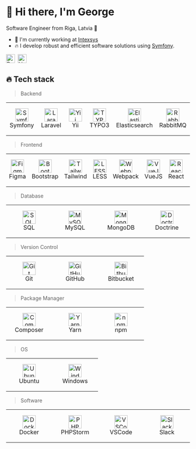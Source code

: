 <h1 align="left" id="tech-stack">👋 Hi there, I'm George</h1>

<p>Software Engineer from Riga, Latvia 🧊</p>

<ul>
  <li>🏢 I'm currently working at <a href="https://www.intexsys.lv/">Intexsys</a></li>
  <li>🔥 I develop robust and efficient software solutions using <a href="https://symfony.com/">Symfony</a>.</li>
</ul>

<a href="https://klavig.lv/" title="Portfolio"><img src="https://klavig.lv/favicon.svg" width="24" height="24" alt="Portfolio" /></a>&nbsp;
<a href="https://www.linkedin.com/in/georgijsklavins/" title="LinkedIn"><img src="https://cdn.jsdelivr.net/gh/devicons/devicon@latest/icons/linkedin/linkedin-original.svg" width="24" height="24" alt="LinkedIn" /></a>

<h2 align="left" id="tech-stack">🔥 Tech stack</h2>

<blockquote>
  <p dir="auto">Backend</p>
</blockquote>

<table width="100%">
  <tr>
    <td align="center" width="110" height="90">
      <a href="#tech-stack">
        <img src="https://cdn.jsdelivr.net/gh/devicons/devicon@latest/icons/symfony/symfony-original.svg" width="36" height="36" alt="Symfony" />
      </a>
      <br>Symfony
    </td>
    <td align="center" width="110" height="90">
      <a href="#tech-stack">
        <img src="https://cdn.jsdelivr.net/gh/devicons/devicon@latest/icons/laravel/laravel-original.svg" width="36" height="36" alt="Laravel" />
      </a>
      <br>Laravel
    </td>
    <td align="center" width="110" height="90">
      <a href="#tech-stack">
        <img src="https://cdn.jsdelivr.net/gh/devicons/devicon@latest/icons/yii/yii-original.svg" width="36" height="36" alt="Yii" />
      </a>
      <br>Yii
    </td>
    <td align="center" width="110" height="90">
      <a href="#tech-stack">
        <img src="https://cdn.jsdelivr.net/gh/devicons/devicon@latest/icons/typo3/typo3-original.svg" width="36" height="36" alt="TYPO3" />
      </a>
      <br>TYPO3
    </td>
    <td align="center" width="110" height="90">
      <a href="#tech-stack">
        <img src="https://cdn.jsdelivr.net/gh/devicons/devicon@latest/icons/elasticsearch/elasticsearch-original.svg" width="36" height="36" alt="Elasticsearch" />
      </a>
      <br>Elasticsearch
    </td>
    <td align="center" width="110" height="90">
      <a href="#tech-stack">
        <img src="https://cdn.jsdelivr.net/gh/devicons/devicon@latest/icons/rabbitmq/rabbitmq-original.svg" width="36" height="36" alt="RabbitMQ" />
      </a>
      <br>RabbitMQ
    </td>
  </tr> 
</table>

<blockquote>
  <p dir="auto">Frontend</p>
</blockquote>

<table width="100%">
  <tr>
    <td align="center" width="110" height="90"> 
      <a href="#tech-stack">
        <img src="https://cdn.jsdelivr.net/gh/devicons/devicon@latest/icons/figma/figma-original.svg" width="36" height="36" alt="Figma" />
      </a>
      <br>Figma
    </td>
    <td align="center" width="110" height="90"> 
      <a href="#tech-stack">
        <img src="https://cdn.jsdelivr.net/gh/devicons/devicon@latest/icons/bootstrap/bootstrap-original.svg" width="36" height="36" alt="Bootstrap" />
      </a>
      <br>Bootstrap
    </td>
    <td align="center" width="110" height="90"> 
      <a href="#tech-stack">
        <img src="https://cdn.jsdelivr.net/gh/devicons/devicon@latest/icons/tailwindcss/tailwindcss-original.svg" width="36" height="36" alt="Tailwind" />
      </a>
      <br>Tailwind
    </td>
    <td align="center" width="110" height="90"> 
      <a href="#tech-stack">
        <img src="https://cdn.jsdelivr.net/gh/devicons/devicon@latest/icons/less/less-plain-wordmark.svg" width="36" height="36" alt="LESS" />
      </a>
      <br>LESS
    </td>
    <td align="center" width="110" height="90"> 
      <a href="#tech-stack">
        <img src="https://cdn.jsdelivr.net/gh/devicons/devicon@latest/icons/webpack/webpack-original.svg" width="36" height="36" alt="Webpack" />
      </a>
      <br>Webpack
    </td>
    <td align="center" width="110" height="90">
      <a href="#tech-stack">
          <img src="https://cdn.jsdelivr.net/gh/devicons/devicon@latest/icons/vuejs/vuejs-original.svg" width="36" height="36" alt="VueJS" />
      </a>
      <br>VueJS
    </td>
    <td align="center" width="110" height="90">
      <a href="#tech-stack">
        <img src="https://cdn.jsdelivr.net/gh/devicons/devicon@latest/icons/react/react-original.svg" width="36" height="36" alt="React" />
      </a>
      <br>React
    </td>
    <td align="center" width="110" height="90">
      <a href="#tech-stack">
        <img src="https://cdn.jsdelivr.net/gh/devicons/devicon@latest/icons/nextjs/nextjs-original.svg" width="36" height="36" alt="React" />
      </a>
      <br>NextJS
    </td>
</table>

<blockquote>
  <p dir="auto">Database</p>
</blockquote>

<table width="100%">
  <tr>
    <td align="center" width="110" height="90">
      <a href="#tech-stack">
        <img src="https://cdn.jsdelivr.net/gh/devicons/devicon@latest/icons/microsoftsqlserver/microsoftsqlserver-original.svg" width="36" height="36" alt="SQL" />
      </a>
      <br>SQL
    </td>
    <td align="center" width="110" height="90">
      <a href="#tech-stack">
        <img src="https://cdn.jsdelivr.net/gh/devicons/devicon@latest/icons/mysql/mysql-original.svg" width="36" height="36" alt="MySQL" />
      </a>
      <br>MySQL
    </td>
    <td align="center" width="110" height="90">
      <a href="#tech-stack">
        <img src="https://cdn.jsdelivr.net/gh/devicons/devicon@latest/icons/mongodb/mongodb-original.svg" width="36" height="36" alt="MongoDB" />
      </a>
      <br>MongoDB
    </td>
    <td align="center" width="110" height="90">
      <a href="#tech-stack">
        <img src="https://cdn.jsdelivr.net/gh/devicons/devicon@latest/icons/doctrine/doctrine-original.svg" width="36" height="36" alt="Doctrine" />
      </a>
      <br>Doctrine
    </td>
  </tr> 
</table>

<blockquote>
  <p dir="auto">Version Control</p>
</blockquote>

<table width="100%">
  <tr>
    <td align="center" width="110" height="90">
      <a href="#tech-stack">
        <img src="https://cdn.jsdelivr.net/gh/devicons/devicon@latest/icons/git/git-original.svg" width="36" height="36" alt="Git" />
      </a>
      <br>Git
    </td>
    <td align="center" width="110" height="90"> 
      <a href="#tech-stack">
        <img src="https://cdn.jsdelivr.net/gh/devicons/devicon@latest/icons/github/github-original.svg" width="36" height="36" alt="GitHub" />
      </a>
      <br>GitHub
    </td>
    <td align="center" width="110" height="90"> 
      <a href="#tech-stack">
          <img src="https://cdn.jsdelivr.net/gh/devicons/devicon@latest/icons/bitbucket/bitbucket-original.svg" width="36" height="36" alt="Bitbucket" />
      </a>
      <br>Bitbucket
    </td>
  </tr> 
</table>

<blockquote>
  <p dir="auto">Package Manager</p>
</blockquote>

<table width="100%">
  <tr>
    <td align="center" width="110" height="90"> 
      <a href="#tech-stack">
        <img src="https://cdn.jsdelivr.net/gh/devicons/devicon@latest/icons/composer/composer-original.svg" width="36" height="36" alt="Composer" />
      </a>
      <br>Composer
    </td>
    <td align="center" width="110" height="90"> 
      <a href="#tech-stack">
        <img src="https://cdn.jsdelivr.net/gh/devicons/devicon@latest/icons/yarn/yarn-original.svg" width="36" height="36" alt="Yarn" />
      </a>
      <br>Yarn
    </td>
    <td align="center" width="110" height="90"> 
      <a href="#tech-stack">
        <img src="https://cdn.jsdelivr.net/gh/devicons/devicon@latest/icons/npm/npm-original-wordmark.svg" width="36" height="36" alt="npm" />
      </a>
      <br>npm
    </td>
  </tr> 
</table>

<blockquote>
  <p dir="auto">OS</p>
</blockquote>

<table width="100%">
  <tr>
    <td align="center" width="110" height="90"> 
      <a href="#tech-stack">
        <img src="https://cdn.jsdelivr.net/gh/devicons/devicon@latest/icons/ubuntu/ubuntu-original.svg" width="36" height="36" alt="Ubuntu" />
      </a>
      <br>Ubuntu
    </td>
    <td align="center" width="110" height="90"> 
      <a href="#tech-stack">
        <img src="https://cdn.jsdelivr.net/gh/devicons/devicon@latest/icons/windows11/windows11-original.svg" width="36" height="36" alt="Windows" />
      </a>
      <br>Windows
    </td>
  </tr>
</table>

<blockquote>
  <p dir="auto">Software</p>
</blockquote>

<table width="100%">
  <tr>
    <td align="center" width="110" height="90"> 
      <a href="#tech-stack">
          <img src="https://cdn.jsdelivr.net/gh/devicons/devicon@latest/icons/docker/docker-original.svg" width="36" height="36" alt="Docker" />
      </a>
      <br>Docker
    </td>
    <td align="center" width="110" height="90"> 
      <a href="#tech-stack">
        <img src="https://cdn.jsdelivr.net/gh/devicons/devicon@latest/icons/phpstorm/phpstorm-original.svg" width="36" height="36" alt="PHPStorm" />
      </a>
      <br>PHPStorm
    </td>
    <td align="center" width="110" height="90"> 
      <a href="#tech-stack">
        <img src="https://cdn.jsdelivr.net/gh/devicons/devicon@latest/icons/vscode/vscode-original.svg" width="36" height="36" alt="VSCode" />
      </a>
      <br>VSCode
    </td>
    <td align="center" width="110" height="90"> 
      <a href="#tech-stack">
        <img src="https://cdn.jsdelivr.net/gh/devicons/devicon@latest/icons/slack/slack-original.svg" width="36" height="36" alt="Slack" />
      </a>
      <br>Slack
    </td>
  </tr>
</table>
